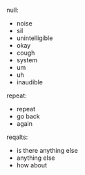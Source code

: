 null: 
- noise
- sil
- unintelligible
- okay 
- cough
- system
- um
- uh
- inaudible

repeat:
- repeat
- go back
- again

reqalts:
- is there anything else
- anything else
- how about

